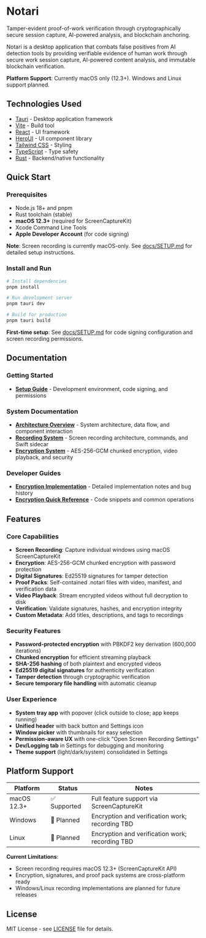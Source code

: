 # Notari

Tamper-evident proof-of-work verification through cryptographically secure session capture, AI-powered analysis, and blockchain anchoring.

Notari is a desktop application that combats false positives from AI detection tools by providing verifiable evidence of human work through secure work session capture, AI-powered content analysis, and immutable blockchain verification.

**Platform Support**: Currently macOS only (12.3+). Windows and Linux support planned.

## Technologies Used

- [Tauri](https://tauri.app) - Desktop application framework
- [Vite](https://vitejs.dev/guide/) - Build tool
- [React](https://react.dev) - UI framework
- [HeroUI](https://heroui.com) - UI component library
- [Tailwind CSS](https://tailwindcss.com) - Styling
- [TypeScript](https://www.typescriptlang.org) - Type safety
- [Rust](https://www.rust-lang.org) - Backend/native functionality

## Quick Start

### Prerequisites

- Node.js 18+ and pnpm
- Rust toolchain (stable)
- **macOS 12.3+** (required for ScreenCaptureKit)
- Xcode Command Line Tools
- **Apple Developer Account** (for code signing)

**Note**: Screen recording is currently macOS-only. See [docs/SETUP.md](docs/SETUP.md) for detailed setup instructions.

### Install and Run

```bash
# Install dependencies
pnpm install

# Run development server
pnpm tauri dev

# Build for production
pnpm tauri build
```

**First-time setup**: See [docs/SETUP.md](docs/SETUP.md) for code signing configuration and screen recording permissions.

## Documentation

### Getting Started

- **[Setup Guide](docs/SETUP.md)** - Development environment, code signing, and permissions

### System Documentation

- **[Architecture Overview](docs/ARCHITECTURE.md)** - System architecture, data flow, and component interaction
- **[Recording System](docs/recording.md)** - Screen recording architecture, commands, and Swift sidecar
- **[Encryption System](docs/encryption.md)** - AES-256-GCM chunked encryption, video playback, and security

### Developer Guides

- **[Encryption Implementation](docs/dev/encryption-implementation.md)** - Detailed implementation notes and bug history
- **[Encryption Quick Reference](docs/dev/encryption-quick-reference.md)** - Code snippets and common operations

## Features

### Core Capabilities

- **Screen Recording**: Capture individual windows using macOS ScreenCaptureKit
- **Encryption**: AES-256-GCM chunked encryption with password protection
- **Digital Signatures**: Ed25519 signatures for tamper detection
- **Proof Packs**: Self-contained .notari files with video, manifest, and verification data
- **Video Playback**: Stream encrypted videos without full decryption to disk
- **Verification**: Validate signatures, hashes, and encryption integrity
- **Custom Metadata**: Add titles, descriptions, and tags to recordings

### Security Features

- **Password-protected encryption** with PBKDF2 key derivation (600,000 iterations)
- **Chunked encryption** for efficient streaming playback
- **SHA-256 hashing** of both plaintext and encrypted videos
- **Ed25519 digital signatures** for authenticity verification
- **Tamper detection** through cryptographic verification
- **Secure temporary file handling** with automatic cleanup

### User Experience

- **System tray app** with popover (click outside to close; app keeps running)
- **Unified header** with back button and Settings icon
- **Window picker** with thumbnails for easy selection
- **Permission-aware UX** with one-click "Open Screen Recording Settings"
- **Dev/Logging tab** in Settings for debugging and monitoring
- **Theme support** (light/dark/system) consolidated in Settings

## Platform Support

| Platform | Status | Notes |
|----------|--------|-------|
| macOS 12.3+ | ✅ Supported | Full feature support via ScreenCaptureKit |
| Windows | 🚧 Planned | Encryption and verification work; recording TBD |
| Linux | 🚧 Planned | Encryption and verification work; recording TBD |

**Current Limitations**:

- Screen recording requires macOS 12.3+ (ScreenCaptureKit API)
- Encryption, signatures, and proof pack systems are cross-platform ready
- Windows/Linux recording implementations are planned for future releases

## License

MIT License - see [LICENSE](LICENSE) file for details.
